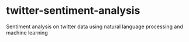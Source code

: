 # twitter-sentiment-analysis
Sentiment analysis on twitter data using natural language processing and machine learning
